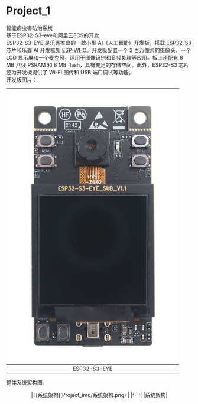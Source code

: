 # Project_1
智能病虫害防治系统  
基于ESP32-S3-eye和阿里云ECS的开发  
ESP32-S3-EYE 是[乐鑫](https://www.espressif.com/zh-hans/home)推出的一款小型 AI（人工智能）开发板，搭载 [ESP32-S3](https://www.espressif.com/zh-hans/products/socs/esp32-s3) 芯片和乐鑫 AI 开发框架 [ESP-WHO](https://github.com/espressif/esp-who/blob/master/README_CN.md)。开发板配置一个 2 百万像素的摄像头、一个 LCD 显示屏和一个麦克风，适用于图像识别和音频处理等应用。板上还配有 8 MB 八线 PSRAM 和 8 MB flash，具有充足的存储空间。此外，ESP32-S3 芯片还为开发板提供了 Wi-Fi 图传和 USB 端口调试等功能。  
开发板图片：  

<center>  

| ![ESP32-S3-EYE](Project_img/ESP32-S3-EYE-isometric.png) |   
|:--:|   
|ESP32-S3-EYE|  

</center>    
  
  
整体系统架构图:  
<center>    
| ![系统架构](Project_img/系统架构.png) |    
|:--:|   
|系统架构|  

</center>   
